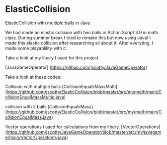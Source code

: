 # ElasticCollision
ElasticCollision with multiple balls in Java


We had made an elastic collision with two balls in Action Script 3.0 in math class. During summer break I tried to remake this but now using Java! 
I made this elastic collision after researching all about it.
After everyting, I made some playablility with it. 


Take a look at my libary I used for this project

[JavaGameOperator] (https://github.com/jscotty/JavaGameOperator)


Take a look at these codes:

Collision with multiple balls
[CollisionEqualsMassMulti] (https://github.com/jscotty/ElasticCollision/blob/master/src/my/math/main/CollisionEqualMassMultie.java)

collision with 2 balls
[CollisionEqualsMass] (https://github.com/jscotty/ElasticCollision/blob/master/src/my/math/main/CollisionEqualMass.java)

Vector operations i used for calculations from my libary.
[VectorOperations] (https://github.com/jscotty/JavaGameOperator/blob/master/src/my/javagame/main/VectorOperations.java)
